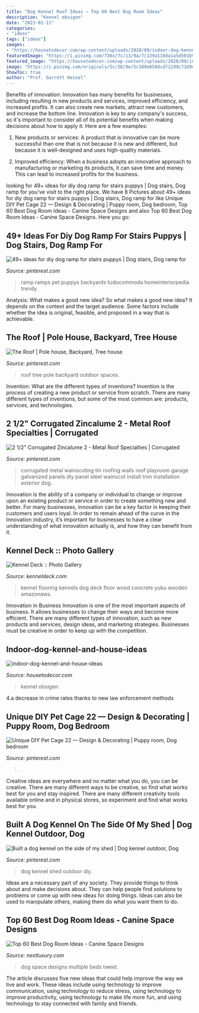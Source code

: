 ```yaml
---
title: "Dog Kennel Roof Ideas ~ Top 60 Best Dog Room Ideas"
description: "Kennel obsigen"
date: "2023-01-11"
categories:
- "ideas"
tags: ["ideas"]
images:
- "https://housetodecor.com/wp-content/uploads/2020/09/indoor-dog-kennel-and-house-ideas.jpg"
featuredImage: "https://i.pinimg.com/736x/7c/13/9a/7c139a118da1a5d501b955a8cd6ad502--metal-roof-exterior.jpg"
featured_image: "https://housetodecor.com/wp-content/uploads/2020/09/indoor-dog-kennel-and-house-ideas.jpg"
image: "https://i.pinimg.com/originals/5c/38/9e/5c389e858dcd712d9c7169cb32c78f44.jpg"
ShowToc: true
author: "Prof. Garrett Hessel"
---
```



Benefits of innovation:
Innovation has many benefits for businesses, including resulting in new products and services, improved efficiency, and increased profits. It can also create new markets, attract new customers, and increase the bottom line. Innovation is key to any company's success, so it's important to consider all of its potential benefits when making decisions about how to apply it. Here are a few examples:
1. New products or services: A product that is innovative can be more successful than one that is not because it is new and different, but because it is well-designed and uses high-quality materials.

2. Improved efficiency: When a business adopts an innovative approach to manufacturing or marketing its products, it can save time and money. This can lead to increased profits for the business.


	

		
looking for 49+ ideas for diy dog ramp for stairs puppys | Dog stairs, Dog ramp for you've visit to the right place. We have 8 Pictures about 49+ ideas for diy dog ramp for stairs puppys | Dog stairs, Dog ramp for like Unique DIY Pet Cage 22 — Design &amp; Decorating | Puppy room, Dog bedroom, Top 60 Best Dog Room Ideas - Canine Space Designs and also Top 60 Best Dog Room Ideas - Canine Space Designs. Here you go:
		
    
## 49+ Ideas For Diy Dog Ramp For Stairs Puppys | Dog Stairs, Dog Ramp For

<img loading=lazy src="https://i.pinimg.com/736x/f3/85/cd/f385cdb0923374266f82ae9c249f7772.jpg" onerror="this.onerror=null;this.src='https://tse4.mm.bing.net/th?id=OIP.nsBh_6sM3CQjdWghN6V4FgAAAA&amp;pid=15.1';" alt="49+ ideas for diy dog ramp for stairs puppys | Dog stairs, Dog ramp for">

_Source: pinterest.com_

>ramp ramps pet puppys backyards tudocommoda homeinteriorpedia trendy. 

	

Analysis: What makes a good new idea?
So what makes a good new idea? It depends on the context and the target audience. Some factors include whether the idea is original, feasible, and proposed in a way that is achievable.

    
## The Roof | Pole House, Backyard, Tree House

<img loading=lazy src="https://i.pinimg.com/736x/5c/8d/ba/5c8dbaf2e48a9c83ca7338215cc5a1a0--the-roof-outdoor-spaces.jpg" onerror="this.onerror=null;this.src='https://tse3.mm.bing.net/th?id=OIP.oMlSua9kHr2WklOFdrMFvwAAAA&amp;pid=15.1';" alt="The Roof | Pole house, Backyard, Tree house">

_Source: pinterest.com_

>roof tree pole backyard outdoor spaces. 

	

Invention: What are the different types of inventions?
Invention is the process of creating a new product or service from scratch. There are many different types of inventions, but some of the most common are: products, services, and technologies.

    
## 2 1/2&quot; Corrugated Zincalume 2 - Metal Roof Specialties | Corrugated

<img loading=lazy src="https://i.pinimg.com/736x/7c/13/9a/7c139a118da1a5d501b955a8cd6ad502--metal-roof-exterior.jpg" onerror="this.onerror=null;this.src='https://tse1.mm.bing.net/th?id=OIP.quvozXxCVNFvGzqEG76atgHaE8&amp;pid=15.1';" alt="2 1/2&quot; Corrugated Zincalume 2 - Metal Roof Specialties | Corrugated">

_Source: pinterest.com_

>corrugated metal wainscoting tin roofing walls roof playroom garage galvanized panels diy panel steel wainscot install trim installation exterior dog. 

	

Innovation is the ability of a company or individual to change or improve upon an existing product or service in order to create something new and better. For many businesses, innovation can be a key factor in keeping their customers and users loyal. In order to remain ahead of the curve in the Innovation industry, it’s important for businesses to have a clear understanding of what innovation actually is, and how they can benefit from it.

    
## Kennel Deck :: Photo Gallery

<img loading=lazy src="https://kenneldeck.com/images/phg1.jpg" onerror="this.onerror=null;this.src='https://tse2.mm.bing.net/th?id=OIP.Wf2ju9tSS179dI1Y2g6cLQHaFj&amp;pid=15.1';" alt="Kennel Deck :: Photo Gallery">

_Source: kenneldeck.com_

>kennel flooring kennels dog deck floor wood concrete yuku wooden amazonaws. 

	

Innovation in Business
Innovation is one of the most important aspects of business. It allows businesses to change their ways and become more efficient. There are many different types of innovation, such as new products and services, design ideas, and marketing strategies. Businesses must be creative in order to keep up with the competition.

    
## Indoor-dog-kennel-and-house-ideas

<img loading=lazy src="https://housetodecor.com/wp-content/uploads/2020/09/indoor-dog-kennel-and-house-ideas.jpg" onerror="this.onerror=null;this.src='https://tse4.mm.bing.net/th?id=OIP.WDw9fUsr0Km9NniiuKdNAAHaL-&amp;pid=15.1';" alt="indoor-dog-kennel-and-house-ideas">

_Source: housetodecor.com_

>kennel obsigen. 

	

4.a decrease in crime rates thanks to new law enforcement methods

    
## Unique DIY Pet Cage 22 — Design &amp; Decorating | Puppy Room, Dog Bedroom

<img loading=lazy src="https://i.pinimg.com/originals/5c/38/9e/5c389e858dcd712d9c7169cb32c78f44.jpg" onerror="this.onerror=null;this.src='https://tse4.mm.bing.net/th?id=OIP.9zk7BmcDDmP_6nkKQ2RoYwHaJ3&amp;pid=15.1';" alt="Unique DIY Pet Cage 22 — Design &amp; Decorating | Puppy room, Dog bedroom">

_Source: pinterest.com_

>. 

	

Creative ideas are everywhere and no matter what you do, you can be creative. There are many different ways to be creative, so find what works best for you and stay inspired. There are many different creativity tools available online and in physical stores, so experiment and find what works best for you.

    
## Built A Dog Kennel On The Side Of My Shed | Dog Kennel Outdoor, Dog

<img loading=lazy src="https://i.pinimg.com/736x/48/8e/45/488e45085e3edc3569421667b89c1943.jpg" onerror="this.onerror=null;this.src='https://tse1.mm.bing.net/th?id=OIP.KIj_x26fOM9FE0Z8PVgO8QHaJ3&amp;pid=15.1';" alt="Built a dog kennel on the side of my shed | Dog kennel outdoor, Dog">

_Source: pinterest.com_

>dog kennel shed outdoor diy. 

	

Ideas are a necessary part of any society. They provide things to think about and make decisions about. They can help people find solutions to problems or come up with new ideas for doing things. Ideas can also be used to manipulate others, making them do what you want them to do.

    
## Top 60 Best Dog Room Ideas - Canine Space Designs

<img loading=lazy src="http://nextluxury.com/wp-content/uploads/multiple-dog-beds-dog-room-ideas.jpg" onerror="this.onerror=null;this.src='https://tse4.mm.bing.net/th?id=OIP.UTg-xrs1v1hcw7OdMGCPAAAAAA&amp;pid=15.1';" alt="Top 60 Best Dog Room Ideas - Canine Space Designs">

_Source: nextluxury.com_

>dog space designs multiple beds tweet. 

	

The article discusses five new ideas that could help improve the way we live and work. These ideas include using technology to improve communication, using technology to reduce stress, using technology to improve productivity, using technology to make life more fun, and using technology to stay connected with family and friends.

